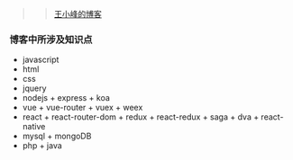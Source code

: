 >>[王小峰的博客](https://hongtanhao.github.io/)
### 博客中所涉及知识点
+ javascript
+ html
+ css
+ jquery
+ nodejs + express + koa
+ vue + vue-router + vuex + weex
+ react + react-router-dom + redux + react-redux + saga + dva + react-native
+ mysql + mongoDB
+ php + java
